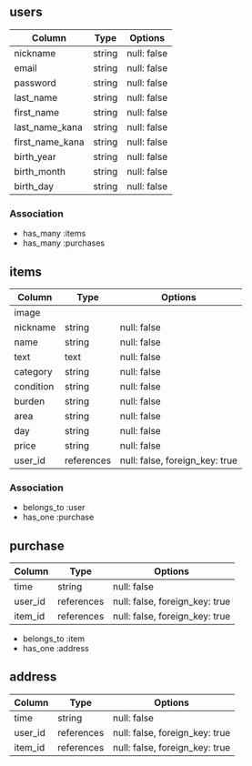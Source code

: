 ## users

| Column          | Type   | Options     |
| --------------- | ------ | ----------- |
| nickname        | string | null: false |
| email           | string | null: false |
| password        | string | null: false |
| last_name       | string | null: false |
| first_name      | string | null: false |
| last_name_kana  | string | null: false |
| first_name_kana | string | null: false |
| birth_year      | string | null: false |
| birth_month     | string | null: false |
| birth_day       | string | null: false |

### Association
- has_many :items
- has_many :purchases


## items

| Column          | Type       | Options                        |
| --------------- | ---------- | ------------------------------ |
| image           |            |                                |
| nickname        | string     | null: false                    |
| name            | string     | null: false                    |
| text            | text       | null: false                    |
| category        | string     | null: false                    |
| condition       | string     | null: false                    |
| burden          | string     | null: false                    |
| area            | string     | null: false                    |
| day             | string     | null: false                    |
| price           | string     | null: false                    |
| user_id         | references | null: false, foreign_key: true |

### Association
- belongs_to :user
- has_one :purchase


## purchase

| Column          | Type       | Options                        |
| --------------- | ---------- | ------------------------------ |
| time            | string     | null: false                    |
| user_id         | references | null: false, foreign_key: true |
| item_id         | references | null: false, foreign_key: true |

- belongs_to :item
- has_one :address


## address

| Column          | Type       | Options                        |
| --------------- | ---------- | ------------------------------ |
| time            | string     | null: false                    |
| user_id         | references | null: false, foreign_key: true |
| item_id         | references | null: false, foreign_key: true |


